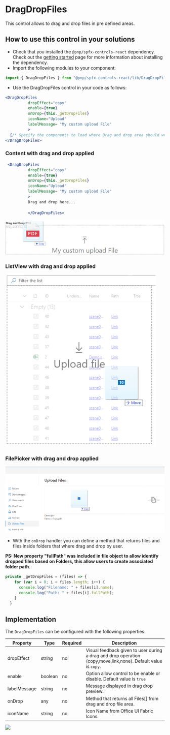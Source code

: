 # DragDropFiles

This control allows to drag and drop files in pre defined areas.

## How to use this control in your solutions

- Check that you installed the `@pnp/spfx-controls-react` dependency. Check out the [getting started](../../#getting-started) page for more information about installing the dependency.
- Import the following modules to your component:

```TypeScript
import { DragDropFiles } from "@pnp/spfx-controls-react/lib/DragDropFiles";
```

- Use the DragDropFiles control in your code as follows:

```jsx
<DragDropFiles 
          dropEffect="copy" 
          enable={true}  
          onDrop={this._getDropFiles}
          iconName="Upload"
          labelMessage= "My custom upload File"
          >
  {/* Specify the components to load where Drag and drop area should work */}
</DragDropFiles>
```

### Content with drag and drop applied

```jsx
 <DragDropFiles 
          dropEffect="copy" 
          enable={true}  
          onDrop={this._getDropFiles}
          iconName="Upload"
          labelMessage= "My custom upload File"
          >
          Drag and drop here...

          </DragDropFiles>
```

![Custom html with drag and drop](../assets/DragDropFilesSample1.png)

### ListView with drag and drop applied

![ListView control with drag and drop Control](../assets/ListView-DragDrop.png)

### FilePicker with drag and drop applied

![FilePicker control with grouping](../assets/DragDropFilesSample2.png)

- With the `onDrop` handler you can define a method that returns files and files inside folders that where drag and drop by user.

**PS: New property "fullPath" was included in file object to allow identify dropped files based on Folders, this allow users to create associated folder path.**

```typescript
private _getDropFiles = (files) => {
    for (var i = 0; i < files.length; i++) {
      console.log("Filename: " + files[i].name);
      console.log("Path: " + files[i].fullPath);
    }
  }
```

## Implementation

The `DragDropFiles` can be configured with the following properties:

| Property     | Type    | Required | Description                                                                                                    |
| ------------ | ------- | -------- | -------------------------------------------------------------------------------------------------------------- |
| dropEffect   | string  | no       | Visual feedback given to user during a drag and drop operation (copy,move,link,none). Default value is `copy`. |
| enable       | boolean | no       | Option allow control to be enable or disable. Default value is `true`                                          |
| labelMessage | string  | no       | Message displayed in drag drop preview.                                                                        |
| onDrop       | any     | no       | Method that returns all Files[] from drag and drop file area.                                                  |
| iconName     | string  | no       | Icon Name from Office UI Fabric Icons.                                                                         |

![](https://telemetry.sharepointpnp.com/sp-dev-fx-controls-react/wiki/controls/DragDropFiles)
